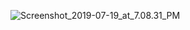 ![Screenshot_2019-07-19_at_7.08.31_PM](/uploads/8e849034cfb077608bf813db90524f7e/Screenshot_2019-07-19_at_7.08.31_PM.png)
